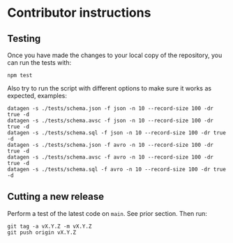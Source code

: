 # Contributor instructions

## Testing

Once you have made the changes to your local copy of the repository, you can run the tests with:

    npm test

Also try to run the script with different options to make sure it works as expected, examples:

    datagen -s ./tests/schema.json -f json -n 10 --record-size 100 -dr true -d
    datagen -s ./tests/schema.avsc -f json -n 10 --record-size 100 -dr true -d
    datagen -s ./tests/schema.sql -f json -n 10 --record-size 100 -dr true -d
    datagen -s ./tests/schema.json -f avro -n 10 --record-size 100 -dr true -d
    datagen -s ./tests/schema.avsc -f avro -n 10 --record-size 100 -dr true -d
    datagen -s ./tests/schema.sql -f avro -n 10 --record-size 100 -dr true -d

## Cutting a new release

Perform a test of the latest code on `main`. See prior section. Then run:

    git tag -a vX.Y.Z -m vX.Y.Z
    git push origin vX.Y.Z
